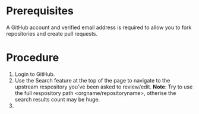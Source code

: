 # Prerequisites
A GitHub account and verified email address is required to allow you to fork repositories and create pull requests.

# Procedure
1.  Login to GitHub.
2.  Use the Search feature at the top of the page to navigate to the upstream respository you've been asked to review/edit.
    **Note**: Try to use the full respository path <orgname/repositoryname>, otherise the search results count may be huge.
3.  
  



